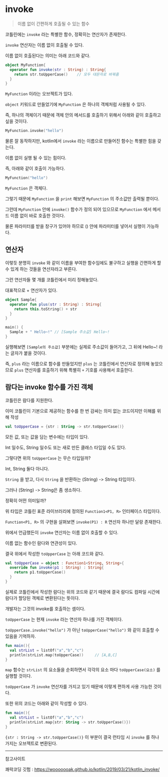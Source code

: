 # invoke

> 이름 없이 간편하게 호출될 수 있는 함수

코틀린에는 `invoke` 라는 특별한 함수, 정확히는 연산자가 존재한다.

`invoke` 연산자는 이름 없이 호출될 수 있다.

이름 없이 호출된다는 의미는 아래 코드와 같다.

```kotlin
object MyFunction{
  operator fun invoke(str : String) : String{
    return str.toUpperCase()	// 모두 대문자로 바꿔줌
  }
}
```

`MyFunction` 이라는 오브젝트가 있다.

`object` 키워드로 만들었기에 `MyFunction` 은 하나의 객체처럼 사용될 수 있다.

즉, 하나의 객체이기 때문에 객체 안의 메서드를 호출하기 위해서 아래와 같이 호출하고 싶을 것이다.

```kotlin
MyFunction.invoke("hello")
```

물론 잘 동작하지만, kotlin에서 `invoke` 라는 이름으로 만들어진 함수는 특별한 힘을 갖는다.

이름 없이 실행 될 수 있는 힘이다.

즉, 아래와 같이 호출이 가능하다.

```kotlin
MyFunction("hello")
```



`MyFunction` 은 객체다.

그렇기 때문에 `MyFunction` 을 `print` 해보면 `MyFunction` 의 주소값만 출력될 뿐이다.

그런데 `MyFunction` 안에 `invoke()` 함수가 정의 되어 있으므로 `MyFunction` 에서 메서드 이름 없이 바로 호출한 것이다.

물론 파라미터를 받을 창구가 있어야 하므로 () 안에 파라미터를 넣어서 실행이 가능하다.



## 연산자

이렇듯 분명히 `invoke` 와 같이 이름을 부여한 함수임에도 불구하고 실행을 간편하게 할 수 있게 하는 것들을 연산자라고 부른다.

그런 연산자들 몇 개를 코틀린에서 미리 정해놓았다.

대표적으로 + 연산자가 있다.

```kotlin
object Sample{
  operator fun plus(str : String) : Stirng{
    return this.toString() + str
  }
}

main() {
  Sample + " Hello~!" // [Sample 주소값] Hello~!
}
```

실행해보면 `[Sample의 주소값]` 부분에는 실제로 주소값이 들어가고, 그 뒤에 Hello~! 라는 글자가 붙을 것이다.

즉, `plus` 라는 이름으로 함수를 만들었지만 `plus` 는 코틀린에서 연산자로 정의해 놓았으므로 `plus` 연산자를 호출하기 위해 특별히 `+` 기호를 사용해서 호출한다.



## 람다는 invoke 함수를 가진 객체

코틀린은 람다를 지원한다.

이미 코틀린이 기본으로 제공하는 함수를 한 번 감싸는 의미 없는 코드이지만 이해를 위해 작성

```kotlin
val toUpperCase = {str : String -> str.toUpperCase()}
```

모든 값, 또는 값을 담는 변수에는 타입이 있다.

Int 일수도, String 일수도 또는 새로 만든 클래스 타입일 수도 있다.

그렇다면 위의 `toUpperCase` 는 무슨 타입일까?

Int, String 둘다 아니다.

`String` 을 받고, 다시 `String` 을 반환하는 (String) -> String 타입이다.



그러나 (String) -> String은 좀 생소하다.

정확히 어떤 의미일까?

위 타입은 코틀린 표준 라이브러리에 정의된 `Function1<P1, R>` 인터페이스 타입이다.

`Function<P1, R>` 의 구현을 살펴보면 `invoke(P1) : R` 연산자 하나만 달랑 존재한다.

위에서 언급했든이 `invoke` 연산자는 이름 없이 호출할 수 있다.

이름 없는 함수인 람다와 연관성이 있다.



결국 위에서 작성한 `toUpperCase` 는 아래 코드와 같다.

```kotlin
val toUpperCase = object : Function1<String, String>{
  override fun invoke(p1 : String) : String{
    return p1.toUpperCase()
  }
}
```

실제로 코틀린에서 작성한 람다는 위의 코드와 같기 때문에 결국 람다도 컴파일 시간에 람다가 할당된 객체로 변환된다는 뜻이다.

개발자는 그것의 invoke를 호출하는 셈이다.



`toUpperCase` 는 현재 `invoke` 라는 연산자 하나를 가진 객체이다.

`toUpperCase.invoke("hello")` 가 아닌 `toUpperCase("hello")` 와 같이 호출할 수 있음을 기억하자.

```kotlin
fun main(){
  val strList = listOf("a","b","c")
  println(strList.map(toUpperCase))		// [A,B,C]
}
```

`map` 함수는 `strList` 의 요소들을 순회하면서 각각의 요소 마다 `toUpperCase(요소)` 를 실행할 것이다.

`toUpperCase` 가 `invoke` 연산자를 가지고 있기 때문에 이렇게 편하게 사용 가능한 것이다.

또한 위의 코드는 아래와 같이 작성할 수 있다.

```kotlin
fun main(){
  val strList = listOf("a","b","c")
  println(strList.map{str: String -> str.toUpperCase()})
}
```

`{str : String -> str.toUpperCase()}` 이 부분이 결국 런타임 시 `invoke` 를 하나 가지는 오브젝트로 변환된다.



----

참고사이트

쾌락코딩 깃험 : https://wooooooak.github.io/kotlin/2019/03/21/kotlin_invoke/